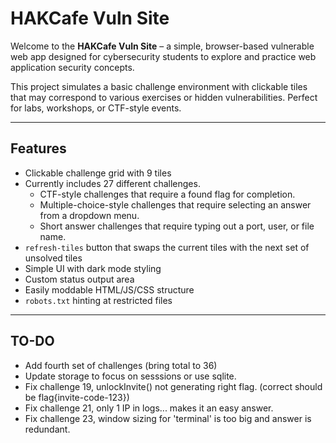 # HAKCafe Vuln Site

Welcome to the **HAKCafe Vuln Site** – a simple, browser-based vulnerable web app designed for cybersecurity students to explore and practice web application security concepts.

This project simulates a basic challenge environment with clickable tiles that may correspond to various exercises or hidden vulnerabilities. Perfect for labs, workshops, or CTF-style events.

---

## Features

- Clickable challenge grid with 9 tiles
- Currently includes 27 different challenges.
  - CTF-style challenges that require a found flag for completion.
  - Multiple-choice-style challenges that require selecting an answer from a dropdown menu.
  - Short answer challenges that require typing out a port, user, or file name.
- `refresh-tiles` button that swaps the current tiles with the next set of unsolved tiles
- Simple UI with dark mode styling
- Custom status output area
- Easily moddable HTML/JS/CSS structure
- `robots.txt` hinting at restricted files

---

## TO-DO

- Add fourth set of challenges (bring total to 36)
- Update storage to focus on sesssions or use sqlite.
- Fix challenge 19, unlockInvite() not generating right flag. (correct should be flag{invite-code-123})
- Fix challenge 21, only 1 IP in logs... makes it an easy answer.
- Fix challenge 23, window sizing for 'terminal' is too big and answer is redundant.
